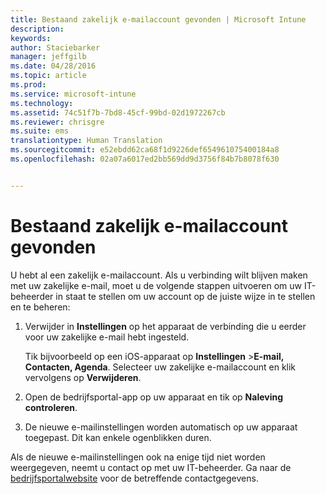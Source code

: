 ```yaml
---
title: Bestaand zakelijk e-mailaccount gevonden | Microsoft Intune
description: 
keywords: 
author: Staciebarker
manager: jeffgilb
ms.date: 04/28/2016
ms.topic: article
ms.prod: 
ms.service: microsoft-intune
ms.technology: 
ms.assetid: 74c51f7b-7bd8-45cf-99bd-02d1972267cb
ms.reviewer: chrisgre
ms.suite: ems
translationtype: Human Translation
ms.sourcegitcommit: e52ebdd62ca68f1d9226def654961075400184a8
ms.openlocfilehash: 02a07a6017ed2bb569dd9d3756f84b7b8078f630


---
```


# Bestaand zakelijk e-mailaccount gevonden
U hebt al een zakelijk e-mailaccount. Als u verbinding wilt blijven maken met uw zakelijke e-mail, moet u de volgende stappen uitvoeren om uw IT-beheerder in staat te stellen om uw account op de juiste wijze in te stellen en te beheren:

1.  Verwijder in **Instellingen** op het apparaat de verbinding die u eerder voor uw zakelijke e-mail hebt ingesteld.

    Tik bijvoorbeeld op een iOS-apparaat op **Instellingen** &gt;**E-mail, Contacten, Agenda**. Selecteer uw zakelijke e-mailaccount en klik vervolgens op **Verwijderen**.

2.  Open de bedrijfsportal-app op uw apparaat en tik op **Naleving controleren**.

3.  De nieuwe e-mailinstellingen worden automatisch op uw apparaat toegepast. Dit kan enkele ogenblikken duren.

Als de nieuwe e-mailinstellingen ook na enige tijd niet worden weergegeven, neemt u contact op met uw IT-beheerder. Ga naar de [bedrijfsportalwebsite](http://portal.manage.microsoft.com) voor de betreffende contactgegevens.




<!--HONumber=Jun16_HO4-->


